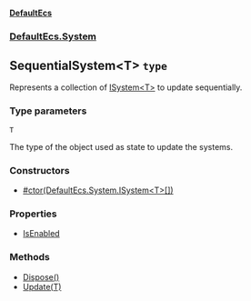 #### [DefaultEcs](./DefaultEcs.md 'DefaultEcs')
### [DefaultEcs.System](./DefaultEcs.md#DefaultEcs-System 'DefaultEcs.System')
## SequentialSystem&lt;T&gt; `type`
Represents a collection of [ISystem&lt;T&gt;](./DefaultEcs-System-ISystem-T-.md 'DefaultEcs.System.ISystem&lt;T&gt;') to update sequentially.
### Type parameters

<a name='DefaultEcs-System-SequentialSystem-T--T'></a>
`T`

The type of the object used as state to update the systems.
### Constructors
- [#ctor(DefaultEcs.System.ISystem&lt;T&gt;[])](./DefaultEcs-System-SequentialSystem-T---ctor(DefaultEcs-System-ISystem-T---).md 'DefaultEcs.System.SequentialSystem&lt;T&gt;.#ctor(DefaultEcs.System.ISystem&lt;T&gt;[])')
### Properties
- [IsEnabled](./DefaultEcs-System-SequentialSystem-T--IsEnabled.md 'DefaultEcs.System.SequentialSystem&lt;T&gt;.IsEnabled')
### Methods
- [Dispose()](./DefaultEcs-System-SequentialSystem-T--Dispose().md 'DefaultEcs.System.SequentialSystem&lt;T&gt;.Dispose()')
- [Update(T)](./DefaultEcs-System-SequentialSystem-T--Update(T).md 'DefaultEcs.System.SequentialSystem&lt;T&gt;.Update(T)')
